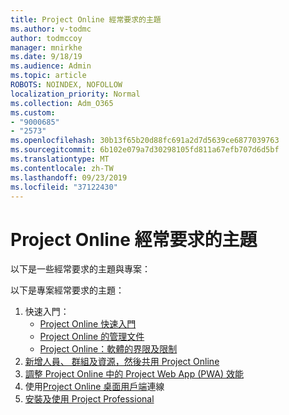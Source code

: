 ```yaml
---
title: Project Online 經常要求的主題
ms.author: v-todmc
author: todmccoy
manager: mnirkhe
ms.date: 9/18/19
ms.audience: Admin
ms.topic: article
ROBOTS: NOINDEX, NOFOLLOW
localization_priority: Normal
ms.collection: Adm_O365
ms.custom:
- "9000685"
- "2573"
ms.openlocfilehash: 30b13f65b20d88fc691a2d7d5639ce6877039763
ms.sourcegitcommit: 6b102e079a7d30298105fd811a67efb707d6d5bf
ms.translationtype: MT
ms.contentlocale: zh-TW
ms.lasthandoff: 09/23/2019
ms.locfileid: "37122430"
---
```

# <a name="project-online-frequently-requested-topics"></a>Project Online 經常要求的主題

以下是一些經常要求的主題與專案：

以下是專案經常要求的主題：
1.  快速入門： 
    -   [Project Online 快速入門](https://docs.microsoft.comProjectOnline/get-started-with-project-online) 
    -   [Project Online 的管理文件](https://docs.microsoft.com/projectonline/project-online) 
    -   [Project Online：軟體的界限及限制](https://docs.microsoft.com/ProjectOnline/project-online-software-boundaries-and-limits) 
2.  [新增人員、 群組及資源，然後共用 Project Online](https://docs.microsoft.com/projectonline/step-2-add-people-to-project-online) 
3.  [調整 Project Online 中的 Project Web App (PWA) 效能](https://docs.microsoft.com/projectonline/tune-project-online-performance)
4.  使用[Project Online 桌面用戶端](https://docs.microsoft.com/projectonline/connect-to-project-online-with-the-project-online-desktop-client)連線 
5.  [安裝及使用 Project Professional](https://support.office.com/article/install-project-7059249b-d9fe-4d61-ab96-5c5bf435f281?ui=en-US&rs=en-US&ad=US) 
